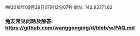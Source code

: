 ##2018年09月28日07时12分07秒 新址: 142.93.171.62
### 兔友常见问题及解答: https://github.com/wanggonging/d/blob/w/FAQ.md
